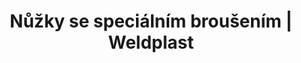 ---
Link: "file:/Users/vinayakpatel/Downloads/www.weldplast.cz/nuzky-se-specialnim-brousenim"
product_name: "Nůžky se speciálním broušením260 mm"
product_id: "Obj. číslo:157.544"
title: "Nůžky se speciálním broušením | Weldplast"
product_desc: ""
product_specs: ""
product_downloads: ""
href: ""
accessories: ""
similar_products: ""
---